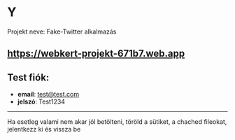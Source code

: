 # Y
Projekt neve: Fake-Twitter alkalmazás

https://webkert-projekt-671b7.web.app
---
## Test fiók:
 - **email**: test@test.com
 - **jelszó**: Test1234
---
Ha esetleg valami nem akar jól betölteni, töröld a sütiket, a chached fileokat, jelentkezz ki és vissza be